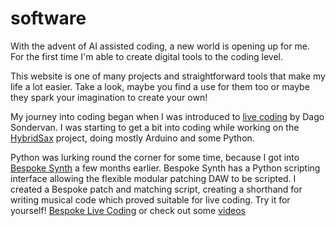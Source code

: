 
# software

With the advent of AI assisted coding, 
a new world is opening up for me.
For the first time I'm able to create digital tools to the coding level.

This website is one of many projects and straightforward tools that make my life a lot easier.
Take a look, maybe you find a use for them too or maybe they spark your imagination to create your own!

My journey into coding began when I was introduced to [live coding](research%20-%20software-livecoding.md) by Dago Sondervan.
I was starting to get a bit into coding while working on the [HybridSax](research-hybridsax.md) project, doing mostly Arduino and some Python.

Python was lurking round the corner for some time, because I got into [Bespoke Synth](https//www.bespokesynth.com) a few months earlier. 
Bespoke Synth has a Python scripting interface allowing the flexible modular patching DAW to be scripted.
I created a Bespoke patch and matching script, creating a shorthand for writing musical code which proved suitable for live coding. Try it for yourself! [Bespoke Live Coding](research%20-%20software-livecoding.md) or check out some [videos](research-software.md)



